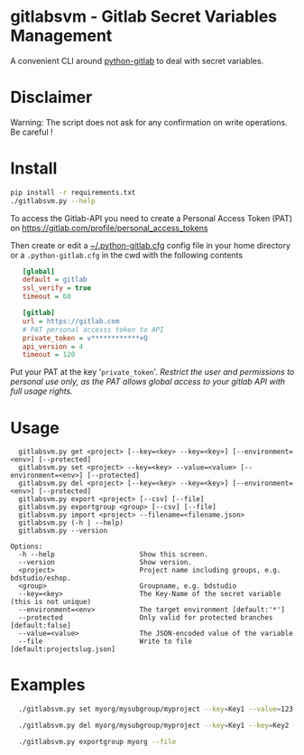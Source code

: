 # gitlabsvm - Gitlab Secret Variables Management

A convenient CLI around [python-gitlab](https://github.com/python-gitlab/python-gitlab) to deal with secret variables.

# Disclaimer

Warning: The script does not ask for any confirmation on write operations. Be careful !

# Install

```bash
pip install -r requirements.txt
./gitlabsvm.py --help
```

To access the Gitlab-API you need to create a Personal Access Token (PAT) on https://gitlab.com/profile/personal_access_tokens

  Then create or edit a [~/.python-gitlab.cfg](python-gitlab.cfg) config file in your home directory 
  or a `.python-gitlab.cfg` in the cwd with the following contents

  ```ini
     [global]
     default = gitlab
     ssl_verify = true
     timeout = 60

     [gitlab]
     url = https://gitlab.com
     # PAT personal accesss token to API
     private_token = v************+Q
     api_version = 4
     timeout = 120
  ```

  Put your PAT at the key '`private_token`'. 
  _Restrict the user and permissions to personal use only, as the PAT allows global access to your gitlab API with full usage rights._

# Usage

```
  gitlabsvm.py get <project> [--key=<key> --key=<key>] [--environment=<env>] [--protected]
  gitlabsvm.py set <project> --key=<key> --value=<value> [--environment=<env>] [--protected]
  gitlabsvm.py del <project> [--key=<key> --key=<key>] [--environment=<env>] [--protected]
  gitlabsvm.py export <project> [--csv] [--file]
  gitlabsvm.py exportgroup <group> [--csv] [--file]
  gitlabsvm.py import <project> --filename=<filename.json>
  gitlabsvm.py (-h | --help)
  gitlabsvm.py --version

Options:
  -h --help                     Show this screen.
  --version                     Show version.
  <project>                     Project name including groups, e.g. bdstudio/eshop.
  <group>                       Groupname, e.g. bdstudio
  --key=<key>                   The Key-Name of the secret variable (this is not unique)
  --environment=<env>           The target environment [default:'*']
  --protected                   Only valid for protected branches [default:false]
  --value=<value>               The JSON-encoded value of the variable
  --file                        Write to file  [default:projectslug.json]

  ```

# Examples

```bash
  ./gitlabsvm.py set myorg/mysubgroup/myproject --key=Key1 --value=123 --protected --environment="Testenv"

  ./gitlabsvm.py del myorg/mysubgroup/myproject --key=Key1 --key=Key2 --protected --environment="Testenv"

  ./gitlabsvm.py exportgroup myorg --file
```